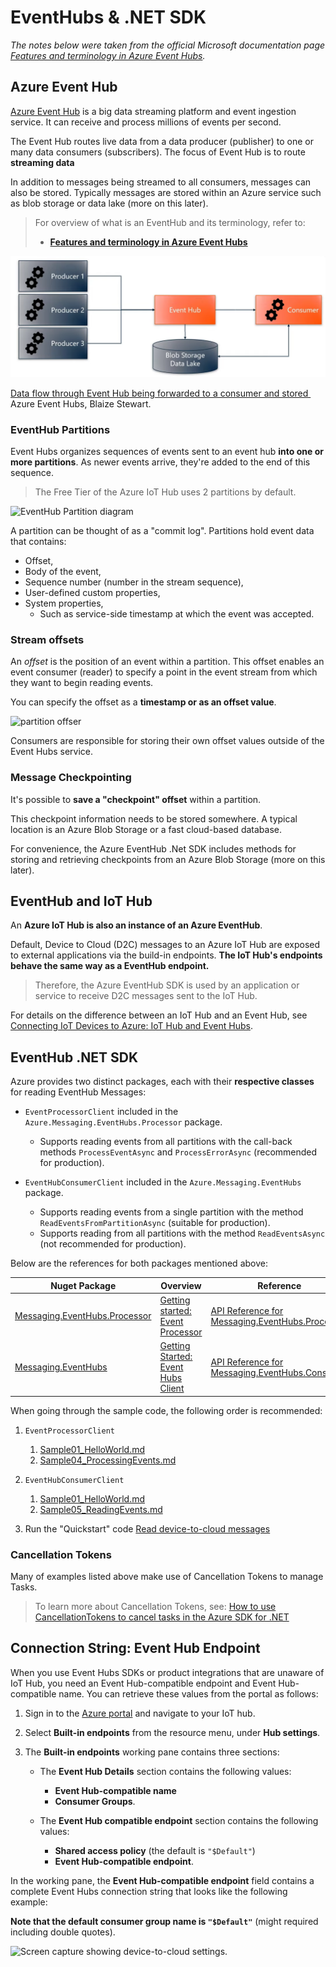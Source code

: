 # EventHubs & .NET SDK

*The notes below were taken from the official Microsoft documentation page *[Features and terminology in Azure Event Hubs](https://learn.microsoft.com/en-us/azure/event-hubs/event-hubs-features)*.*


## Azure Event Hub

[Azure Event Hub](https://docs.microsoft.com/en-us/azure/event-hubs/event-hubs-about#main)  is a big data streaming platform and event ingestion service. It can receive and process millions of events per second.

The Event Hub routes live data from a data producer (publisher) to one or many data consumers (subscribers). The focus of Event Hub is to route **streaming data**

In addition to messages being streamed to all consumers, messages can also be stored. Typically messages are stored within an Azure service such as blob storage or data lake (more on this later).

> For overview of what is an EventHub and its terminology, refer to:
> 
> - [**Features and terminology in Azure Event Hubs**](https://docs.microsoft.com/en-us/azure/event-hubs/event-hubs-features) 


![Data flow through Event Hub being forwarded to a consumer and stored](../lessons/assets/15-routing-event-hub.png)
<p class=img-info>
<a href="https://www.youtube.com/watch?v=zm1XUTAa9sc"> Data flow through Event Hub being forwarded to a consumer and stored </a>&nbsp; Azure Event Hubs, Blaize Stewart.
</p>

### EventHub Partitions

Event Hubs organizes sequences of events sent to an event hub **into one or more partitions**. As newer events arrive, they're added to the end of this sequence.

> The Free Tier of the Azure IoT Hub uses 2 partitions by default.


![EventHub Partition diagram](https://learn.microsoft.com/en-us/azure/event-hubs/media/event-hubs-about/event_hubs_architecture.png)

A partition can be thought of as a "commit log". Partitions hold event data that contains:

- Offset,
- Body of the event,
- Sequence number (number in the stream sequence),
- User-defined custom properties,
- System properties,
	- Such as service-side timestamp at which the event was accepted.


### Stream offsets

An _offset_ is the position of an event within a partition. This offset enables an event consumer (reader) to specify a point in the event stream from which they want to begin reading events.

You can specify the offset as a **timestamp or as an offset value**.

![partition offser](https://learn.microsoft.com/en-us/azure/event-hubs/media/event-hubs-features/partition_offset.png)


Consumers are responsible for storing their own offset values outside of the Event Hubs service.


### Message Checkpointing

It's possible to **save a "checkpoint" offset** within a partition. 

This checkpoint information needs to be stored somewhere. A typical location is an Azure Blob Storage or a fast cloud-based database.

For convenience, the Azure EventHub .Net SDK includes methods for storing and retrieving checkpoints from an Azure Blob Storage (more on this later).


## EventHub and IoT Hub

An **Azure IoT Hub is also an instance of an Azure EventHub**.

Default, Device to Cloud (D2C) messages to an Azure IoT Hub are exposed to external applications via the build-in endpoints. **The IoT Hub's endpoints behave the same way as a EventHub endpoint.**

> Therefore, the Azure EventHub SDK is used by an application or service to receive D2C messages sent to the IoT Hub.

For details on the difference between an IoT Hub and an Event Hub, see [Connecting IoT Devices to Azure: IoT Hub and Event Hubs](https://learn.microsoft.com/en-us/azure/iot-hub/iot-hub-compare-event-hubs).


## EventHub .NET SDK

Azure provides two distinct packages, each with their **respective classes** for reading EventHub Messages:

- `EventProcessorClient` included in the `Azure.Messaging.EventHubs.Processor` package.
	- Supports reading events from all partitions with the call-back methods `ProcessEventAsync` and `ProcessErrorAsync` (recommended for production).
	
- `EventHubConsumerClient` included in the `Azure.Messaging.EventHubs` package.
	- Supports reading events from a single partition with the method `ReadEventsFromPartitionAsync` (suitable for production).
	- Supports reading from all partitions with the method `ReadEventsAsync` (not recommended for production).


Below are the references for both packages mentioned above:

| Nuget Package                                                                                             | Overview                                                                                                                                                    | Reference                                                                                                                                                        | Samples |
| --------------------------------------------------------------------------------------------------------- | ----------------------------------------------------------------------------------------------------------------------------------------------------------- | ---------------------------------------------------------------------------------------------------------------------------------------------------------------- | ------- |
| [Messaging.EventHubs.Processor](https://www.nuget.org/packages/Azure.Messaging.EventHubs.Processor) | [Getting started: Event Processor](https://learn.microsoft.com/en-us/dotnet/api/overview/azure/messaging.eventhubs.processor-readme?view=azure-dotnet)  | [API Reference for Messaging.EventHubs.Processor](https://docs.microsoft.com/dotnet/api/azure.messaging.eventhubs?view=azure-dotnet) | [Samples for Messaging.EventHubs.Processor](https://github.com/Azure/azure-sdk-for-net/tree/main/sdk/eventhub/Azure.Messaging.EventHubs.Processor/samples) |        |
| [Messaging.EventHubs](https://www.nuget.org/packages/Azure.Messaging.EventHubs)                    |  [Getting Started: Event Hubs Client](https://learn.microsoft.com/en-us/dotnet/api/overview/azure/messaging.eventhubs-readme?view=azure-dotnet) | [API Reference for Messaging.EventHubs.Consumer](https://learn.microsoft.com/en-us/dotnet/api/azure.messaging.eventhubs.consumer?view=azure-dotnet)                            | [Samples for Messaging.EventHubs](https://github.com/Azure/azure-sdk-for-net/tree/main/sdk/eventhub/Azure.Messaging.EventHubs/samples)                     |


When going through the sample code, the following order is recommended:

1. `EventProcessorClient`
	1. [Sample01_HelloWorld.md](https://github.com/Azure/azure-sdk-for-net/blob/main/sdk/eventhub/Azure.Messaging.EventHubs.Processor/samples/Sample01_HelloWorld.md)
	2. [Sample04_ProcessingEvents.md](https://github.com/Azure/azure-sdk-for-net/blob/main/sdk/eventhub/Azure.Messaging.EventHubs.Processor/samples/Sample04_ProcessingEvents.md)

2. `EventHubConsumerClient`
	1. [Sample01_HelloWorld.md](https://github.com/Azure/azure-sdk-for-net/tree/main/sdk/eventhub/Azure.Messaging.EventHubs/samples)
	2. [Sample05_ReadingEvents.md](https://github.com/Azure/azure-sdk-for-net/tree/main/sdk/eventhub/Azure.Messaging.EventHubs/samples)

3. Run the "Quickstart" code [Read device-to-cloud messages](https://github.com/Azure-Samples/azure-iot-samples-csharp/tree/main/iot-hub/Quickstarts/ReadD2cMessages)


### Cancellation Tokens

Many of examples listed above make use of Cancellation Tokens to manage Tasks.

> To learn more about Cancellation Tokens, see:
> [How to use CancellationTokens to cancel tasks in the Azure SDK for .NET](https://devblogs.microsoft.com/azure-sdk/how-to-use-cancellationtokens-to-cancel-tasks-in-the-azure-sdk-for-net/)


## Connection String: Event Hub Endpoint

When you use Event Hubs SDKs or product integrations that are unaware of IoT Hub, you need an Event Hub-compatible endpoint and Event Hub-compatible name. You can retrieve these values from the portal as follows:

1.  Sign in to the [Azure portal](https://portal.azure.com) and navigate to your IoT hub.
    
2.  Select **Built-in endpoints** from the resource menu, under **Hub settings**.
    
3.  The **Built-in endpoints** working pane contains three sections:
    
    -   The **Event Hub Details** section contains the following values:
	    - **Event Hub-compatible name**
	    - **Consumer Groups**.
    
    -   The **Event Hub compatible endpoint** section contains the following values:
	    - **Shared access policy** (the default is `"$Default"`)
	    - **Event Hub-compatible endpoint**.
    
  
In the working pane, the **Event Hub-compatible endpoint** field contains a complete Event Hubs connection string that looks like the following example:

**Note that the default consumer group name is `"$Default"`** (might required including double quotes).

![Screen capture showing device-to-cloud settings.](https://learn.microsoft.com/en-us/azure/iot-hub/media/iot-hub-devguide-messages-read-builtin/eventhubcompatible.png)
